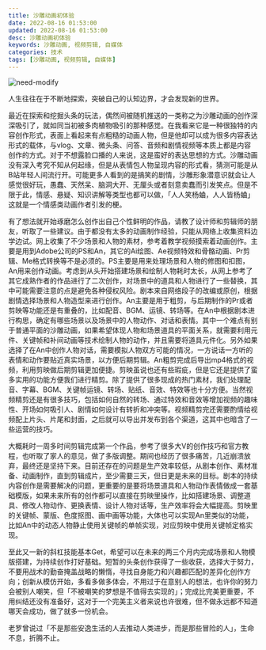 ```yaml
---
title: 沙雕动画初体验
date: 2022-08-16 01:53:00
updated: 2022-08-16 01:53:00
desc: 沙雕动画初体验
keywords: 沙雕动画, 视频剪辑, 自媒体
categories: 技术
tags: [沙雕动画, 视频剪辑, 自媒体]
---
```


![need-modify](/images/programmer-deployment.jpg)

人生往往在于不断地探索，突破自己的认知边界，才会发现新的世界。

<!--more-->

最近在探索和挖掘头条的玩法，偶然间被随机推送的一类称之为沙雕动画的创作深深吸引了，就如同当初被多肉植物吸引的那种感觉。在我看来它是一种很独特的内容创作形式，表面上看起来有点粗糙的动画人物，但是他却可以成为很多内容表达形式的载体，与vlog、文章、微头条、问答、音频和剧情视频等本质上都是内容创作的方式。对于不想露脸口播的人来说，这是蛮好的表达思想的方式。沙雕动画没有深入考究不知从何起缘，但是从表情包人物呈现内容的形式看，猜测可能是从B站年轻人间流行开。可能更多人看到的是搞笑的剧情，沙雕形象潜意识就会让人感觉很好玩，愚蠢、天然呆、脑洞大开、无厘头或者刻意卖蠢而引发笑点。但是不限于此，情感、悬疑、知识讲解等类型也都可以做，「人人笑杨蛐，人人皆杨蛐」这就是一个情感类动画作者引发的梗。

有了想法就开始琢磨怎么创作出自己个性鲜明的作品，请教了设计师和剪辑师的朋友，听取了一些建议。由于都没有太多的动画制作经验，只能从网络上收集资料边学边试。网上收集了不少场景和人物的素材，参考着教学视频摸索着动画创作。主要是用到Adobe公司的PS和An，其它的Ai绘图、Ae视频特效和骨骼动画、Pr剪辑、Me格式转换等不是必须的。PS主要是用来处理场景和人物的修图和扣图，An用来创作动画。考虑到从头开始搭建场景和绘制人物耗时太长，从网上参考了其它成熟作者的作品进行了二次创作，对场景中的道具和人物进行了一些替换，其中可能需要注意的点是避免各种侵权风险。剧本来自网络段子的改编或原创，根据剧情选择场景和人物造型来进行创作。An主要是用于粗剪，与后期制作的Pr或者剪映等功能还是有重叠的，比如配音、BGM、运镜、转场等。在An中根据剧本进行构思，确定有哪些场景以及场景中的人物动作、对话和表情。其中一个难点有别于普通平面的沙雕动画，如果希望体现人物和场景道具的平面关系，就需要利用元件、关键帧和补间动画等技术绘制人物的动作，并且需要将道具元件化。另外如果选择了在An中创作人物对话，需要模拟人物双方可能的情况，一方说话一方听的表情和动作要贴近真实场景，以方便后期剪辑。An粗剪完成后导出mp4格式的视频，利用剪映做后期剪辑更加便捷。剪映虽说也还有些瑕疵，但是它还是提供了蛮多实用的功能方便我们进行精剪。除了提供了很多现成的热门素材，我们处理配音、字幕、BGM、关键帧运镜、转场、贴纸、音效、特效等也十分方便。当然视频精剪还是有很多技巧，包括如何自然的转场、通过特效和音效等增加视频的趣味性、开场如何吸引人、剧情如何设计有转折和冲突等。视频精剪完还需要酌情给视频配上片头、片尾和封面，之后就可以导出并发布到各个渠道，这其中也暗含了一些运营的技巧。

大概耗时一周多时间剪辑完成第一个作品，参考了很多大V的创作技巧和官方教程，也听取了家人的意见，做了多版调整。期间也经历了很多痛苦，几近崩溃放弃，最终还是坚持下来。目前还存在的问题是生产效率较低，从剧本创作、素材准备、动画制作，直到剪辑成片，至少需要三天，但日更是未来的目标。剧本的持续内容创作是需要解决的问题，更重要的是要将场景道具和人物动作表情做成一套基础模版，如果未来所有的创作都可以直接在剪映里操作，比如搭建场景、调整道具、修改人物动作、更换表情、设计人物对话等，生产效率将会大幅提高。剪映里的关键帧、蒙版、色度抠图、画中画等功能，大体也可以实现An里类似的功能，比如An中的动态人物静止使用关键帧的单帧实现，对应剪映中使用关键帧定格实现。

至此又一新的斜杠技能基本Get，希望可以在未来的两三个月内完成场景和人物模版搭建，为持续创作打好基础。短暂的头条创作获得了一些收获，选择大于努力，不要用战术的勤奋掩盖战略的懒惰，寻找自身能力和兴趣都匹配的差异化创作方向；创新从模仿开始，多看多做多体会，不用过于在意别人的想法，也许你的努力会被别人嘲笑，但「不被嘲笑的梦想是不值得去实现的」；完成比完美更重要，不用纠结还没有准备好，这对于一个完美主义者来说也许很难，但不做永远都不知道哪天会成功，做了就多一份机会。

老罗曾说过「不是那些安逸生活的人去推动人类进步，而是那些冒险的人」，生命不息，折腾不止。